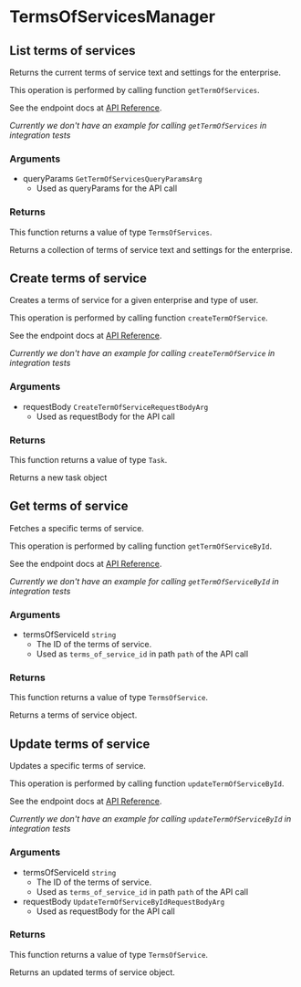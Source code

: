# TermsOfServicesManager

## List terms of services

Returns the current terms of service text and settings
for the enterprise.

This operation is performed by calling function `getTermOfServices`.

See the endpoint docs at
[API Reference](https://developer.box.com/reference/get-terms-of-services/).

*Currently we don't have an example for calling `getTermOfServices` in integration tests*

### Arguments

- queryParams `GetTermOfServicesQueryParamsArg`
  - Used as queryParams for the API call


### Returns

This function returns a value of type `TermsOfServices`.

Returns a collection of terms of service text and settings for the
enterprise.


## Create terms of service

Creates a terms of service for a given enterprise
and type of user.

This operation is performed by calling function `createTermOfService`.

See the endpoint docs at
[API Reference](https://developer.box.com/reference/post-terms-of-services/).

*Currently we don't have an example for calling `createTermOfService` in integration tests*

### Arguments

- requestBody `CreateTermOfServiceRequestBodyArg`
  - Used as requestBody for the API call


### Returns

This function returns a value of type `Task`.

Returns a new task object


## Get terms of service

Fetches a specific terms of service.

This operation is performed by calling function `getTermOfServiceById`.

See the endpoint docs at
[API Reference](https://developer.box.com/reference/get-terms-of-services-id/).

*Currently we don't have an example for calling `getTermOfServiceById` in integration tests*

### Arguments

- termsOfServiceId `string`
  - The ID of the terms of service.
  - Used as `terms_of_service_id` in path `path` of the API call


### Returns

This function returns a value of type `TermsOfService`.

Returns a terms of service object.


## Update terms of service

Updates a specific terms of service.

This operation is performed by calling function `updateTermOfServiceById`.

See the endpoint docs at
[API Reference](https://developer.box.com/reference/put-terms-of-services-id/).

*Currently we don't have an example for calling `updateTermOfServiceById` in integration tests*

### Arguments

- termsOfServiceId `string`
  - The ID of the terms of service.
  - Used as `terms_of_service_id` in path `path` of the API call
- requestBody `UpdateTermOfServiceByIdRequestBodyArg`
  - Used as requestBody for the API call


### Returns

This function returns a value of type `TermsOfService`.

Returns an updated terms of service object.


